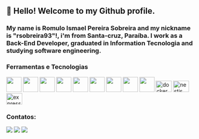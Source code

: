## 👋 Hello! Welcome to my Github profile.
### My name is Romulo Ismael Pereira Sobreira and my nickname is "rsobreira93"!, i'm from Santa-cruz, Paraíba. I work as a Back-End Developer, graduated in Information Tecnologia and studying software engineering.
### Ferramentas e Tecnologias
<img src="https://cdn.jsdelivr.net/gh/devicons/devicon/icons/linux/linux-original.svg" width="40" height="40" /> <img src="https://cdn.jsdelivr.net/gh/devicons/devicon/icons/git/git-original.svg" width="40" height="40"/> <img src="https://cdn.jsdelivr.net/gh/devicons/devicon/icons/vscode/vscode-original.svg" width="40" height="40"/> <img src="https://cdn.jsdelivr.net/gh/devicons/devicon/icons/typescript/typescript-original.svg" width="40" height="40"/> <img src="https://cdn.jsdelivr.net/gh/devicons/devicon/icons/javascript/javascript-original.svg" width="40" height="40"/> <img src="https://cdn.jsdelivr.net/gh/devicons/devicon/icons/java/java-original.svg" width="40" height="40"/> <img src="https://cdn.jsdelivr.net/gh/devicons/devicon/icons/postgresql/postgresql-original.svg" width="40" height="40" /> <img src="https://cdn.jsdelivr.net/gh/devicons/devicon/icons/yarn/yarn-original-wordmark.svg"  width="40" height="40"/> <img src="https://cdn.jsdelivr.net/gh/devicons/devicon/icons/npm/npm-original-wordmark.svg" width="40" height="40" />
 <img src="https://cdn.jsdelivr.net/gh/devicons/devicon/icons/docker/docker-original.svg" height="30" width="42" alt="docker logo"  />
 <img src="https://cdn.jsdelivr.net/gh/devicons/devicon/icons/nestjs/nestjs-plain.svg"  height="30" width="42" alt="nestjs logo" />
 <img src="https://cdn.jsdelivr.net/gh/devicons/devicon/icons/express/express-original-wordmark.svg" height="30" width="42" alt="express logo"/>
          

### Contatos:
<div>
<a href="https://instagram.com/r.sobreira" target="_blank"><img src="https://img.shields.io/badge/-Instagram-%23E4405F?style=for-the-badge&logo=instagram&logoColor=white" target="_blank"></a>
<a href = "mailto:sobreiraomuloes@gmail.com"><img src="https://img.shields.io/badge/Gmail-D14836?style=for-the-badge&logo=gmail&logoColor=white" target="_blank"></a>
<a href="https://www.linkedin.com/in/romulo-ismael-pereira-sobreira-babb0a186" target="_blank"><img src="https://img.shields.io/badge/-LinkedIn-%230077B5?style=for-the-badge&logo=linkedin&logoColor=white" target="_blank"></a>   
</div>
